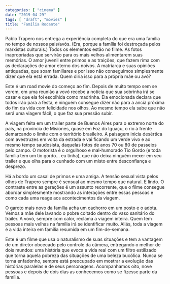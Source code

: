 ```yaml
---
categories: [ "cinema" ]
date: "2019-04-29"
tags: [ "draft", "movies" ]
title: "Família Rodante"
---
```

Pablo Trapero nos entrega a experiência completa do que era uma família
no tempo de nossos pais/avós. (Era, porque a família foi destroçada
pelos marxistas culturais.) Todos os elementos estão no filme. As
fotos inapropriadas que servirão para os mais velhos alimentarem suas
memórias. O amor juvenil entre primos e as traições, que fazem rima com
as declarações de amor eterno dos noivos. A matriarca e suas opiniões
antiquadas, que soam familiares e por isso não conseguimos simplesmente
dizer que ela está errada. Quem diria isso para a própria mãe ou avó?

Este é um road movie do começo ao fim. Depois de muito tempo sem se
verem, em uma reunião a vovó recebe a notícia que sua sobrinha irá se
casar e que ela foi escolhida como madrinha. Ela emocionada declara que
todos irão para a festa, e ninguém consegue dizer não para a anciã
próxima do fim da vida com felicidade nos olhos. Ao mesmo tempo ela
sabe que não será uma viagem fácil, o que faz sua pressão subir.

A viagem feita em um trailer parte de Buenos Aires para o extremo norte
do país, na província de Misiones, quase em Foz do Iguaçu, o rio
à frente demarcando o limite com o território brasileiro. A paisagem
inicia desértica com avestruzes em volta da estrada e vai ficando um
verde vivo e ao mesmo tempo saudosista, daquelas fotos de anos 70 ou 80
de passeios pelo campo. O motorista é o orgulhoso e mal-humorado Tio
Gordo (e toda família tem um tio gordo... eu tinha), que não deixa
ninguém mexer em seu trailer e que olha para o cunhado com um misto
entre desconfiança e desprezo.

Há a bordo um casal de primos e uma amiga. A tensão sexual vista
pelos olhos de Trapero sempre é sensual ao mesmo tempo que natural. E
lindo. O contraste entre as gerações é um assunto recorrente, que
o filme consegue abordar simplesmente mostrando as interações entre
essas pessoas e como cada uma reage aos acontecimentos da viagem.

O garoto mais novo da família acha um cachorro em um posto e o
adota. Vemos a mãe dele lavando o pobre coitado dentro do vaso sanitário
do trailer. A vovó, sempre com calor, reclama a viagem inteira. Quem
tem pessoas mais velhas na família irá se identificar muito. Aliás,
toda a viagem é a vida inteira em família resumida em um fim-de-semana.

Este é um filme que usa o naturalismo de suas situações e tem a
vantagem de um diretor obcecado pelo controle da câmera, entregando
o melhor de dois mundos: uma história que evoca a vida real com um
filtro estilizado que torna aquela pobreza das situações de uma beleza
bucólica. Nunca se torna enfadonho, sempre está preocupado em mostrar a
evolução das histórias paralelas e de seus personagens. Acompanhamos
oito, nove pessoas e depois de dois dias as conhecemos como se fizesse
parte da família.
